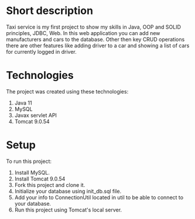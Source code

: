 # Short description
Taxi service is my first project to show my skills in Java, OOP and SOLID principles, JDBC, Web. In this web application you can add new manufacturers and cars to the database. Other then key CRUD operations there are other features like adding driver to a car and showing a list of cars for currently logged in driver.

# Technologies
The project was created using these technologies:
1. Java 11
2. MySQL
3. Javax servlet API
4. Tomcat 9.0.54

# Setup
To run this project:
1. Install MySQL.
2. Install Tomcat 9.0.54
3. Fork this project and clone it.
4. Initialize your database using init_db.sql file.
5. Add your info to ConnectionUtil located in util to be able to connect to your database.
6. Run this project using Tomcat's local server.
